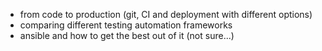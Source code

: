 - from code to production (git, CI and deployment with different options)
- comparing different testing automation frameworks
- ansible and how to get the best out of it (not sure...)